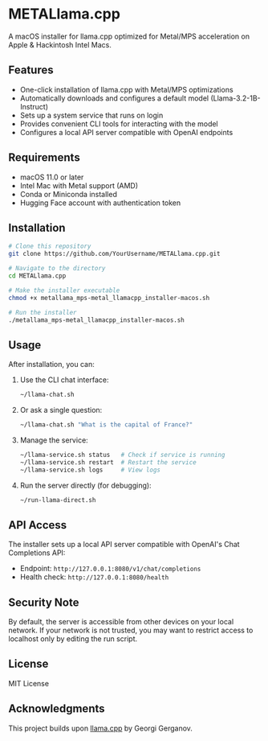 # METALlama.cpp

A macOS installer for llama.cpp optimized for Metal/MPS acceleration on Apple & Hackintosh Intel Macs.

## Features

- One-click installation of llama.cpp with Metal/MPS optimizations
- Automatically downloads and configures a default model (Llama-3.2-1B-Instruct)
- Sets up a system service that runs on login
- Provides convenient CLI tools for interacting with the model
- Configures a local API server compatible with OpenAI endpoints

## Requirements

- macOS 11.0 or later
- Intel Mac with Metal support (AMD)
- Conda or Miniconda installed
- Hugging Face account with authentication token

## Installation

```bash
# Clone this repository
git clone https://github.com/YourUsername/METALlama.cpp.git

# Navigate to the directory
cd METALlama.cpp

# Make the installer executable
chmod +x metallama_mps-metal_llamacpp_installer-macos.sh

# Run the installer
./metallama_mps-metal_llamacpp_installer-macos.sh
```

## Usage

After installation, you can:

1. Use the CLI chat interface:
   ```bash
   ~/llama-chat.sh
   ```

2. Or ask a single question:
   ```bash
   ~/llama-chat.sh "What is the capital of France?"
   ```

3. Manage the service:
   ```bash
   ~/llama-service.sh status   # Check if service is running
   ~/llama-service.sh restart  # Restart the service
   ~/llama-service.sh logs     # View logs
   ```

4. Run the server directly (for debugging):
   ```bash
   ~/run-llama-direct.sh
   ```

## API Access

The installer sets up a local API server compatible with OpenAI's Chat Completions API:

- Endpoint: `http://127.0.0.1:8080/v1/chat/completions`
- Health check: `http://127.0.0.1:8080/health`

## Security Note

By default, the server is accessible from other devices on your local network. If your network is not trusted, you may want to restrict access to localhost only by editing the run script.

## License

MIT License

## Acknowledgments

This project builds upon [llama.cpp](https://github.com/ggerganov/llama.cpp) by Georgi Gerganov.
